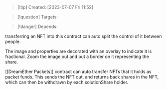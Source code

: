 
>[!tip] Created: [2023-07-07 Fri 11:52]

>[!question] Targets: 

>[!danger] Depends: 

transferring an NFT into this contract can auto split the control of it between people.

The image and properties are decorated with an overlay to indicate it is fractional.  Zoom the image out and put a border on it representing the share.

[[DreamEther Packets]] contract can auto transfer NFTs that it holds as packet funds.  This sends the NFT out, and returns back shares in the NFT, which can then be withdrawn by each solutionShare holder.


